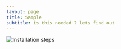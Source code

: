 ```yaml
---
layout: page
title: Sample
subtitle: is this needed ? lets find out
---
```

![Installation steps](assets/img/install-steps.gif)
